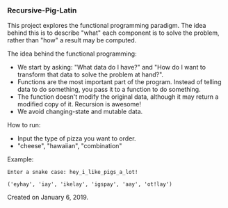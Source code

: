 ### Recursive-Pig-Latin
This project explores the functional programming paradigm. The idea behind this is to describe "what" each component is to solve the problem, rather than "how" a result may be computed.

The idea behind the functional programming:
 - We start by asking: "What data do I have?" and "How do I want to transform that data to solve the problem at hand?".
 - Functions are the most important part of the program. Instead of telling data to do something, you pass it to a function to do something. 
 - The function doesn't modify the original data, although it may return a modified copy of it. Recursion is awesome!
 - We avoid changing-state and mutable data.
 
How to run:
 - Input the type of pizza you want to order.
 - "cheese", "hawaiian", "combination"

Example:

    Enter a snake case: hey_i_like_pigs_a_lot!
    
    ('eyhay', 'iay', 'ikelay', 'igspay', 'aay', 'ot!lay')
    

Created on January 6, 2019.
